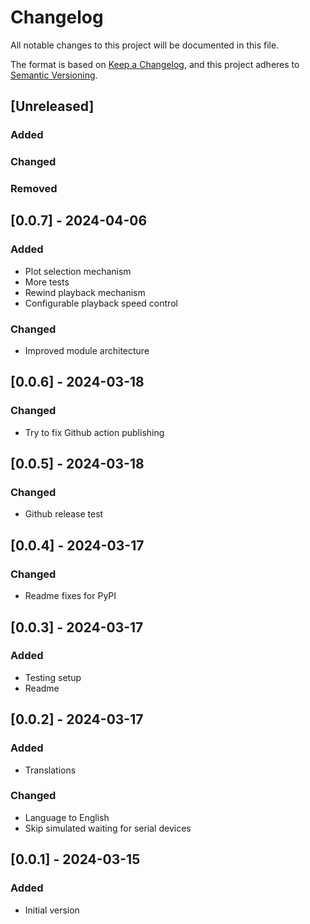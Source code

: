 # Changelog

All notable changes to this project will be documented in this file.

The format is based on [Keep a Changelog](https://keepachangelog.com/en/1.1.0/),
and this project adheres to [Semantic Versioning](https://semver.org/spec/v2.0.0.html).

## [Unreleased]

### Added

### Changed

### Removed

## [0.0.7] - 2024-04-06

### Added
- Plot selection mechanism
- More tests
- Rewind playback mechanism
- Configurable playback speed control

### Changed
- Improved module architecture


## [0.0.6] - 2024-03-18

### Changed
- Try to fix Github action publishing

## [0.0.5] - 2024-03-18

### Changed
- Github release test

## [0.0.4] - 2024-03-17

### Changed
- Readme fixes for PyPI

## [0.0.3] - 2024-03-17

### Added
- Testing setup
- Readme

## [0.0.2] - 2024-03-17

### Added
- Translations

### Changed
- Language to English
- Skip simulated waiting for serial devices

## [0.0.1] - 2024-03-15

### Added
- Initial version
